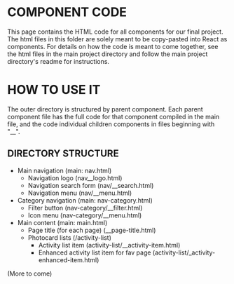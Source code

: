# COMPONENT CODE
This page contains the HTML code for all components for our final project. The html files in this folder are solely meant to be copy-pasted into React as components. For details on how the code is meant to come together, see the html files in the main project directory and follow the main project directory's readme for instructions.

# HOW TO USE IT
The outer directory is structured by parent component. Each parent component file has the full code for that component compiled in the main file, and the code individual children components in files beginning with "__".

## DIRECTORY STRUCTURE

- Main navigation (main: nav.html)
  - Navigation logo (nav__logo.html)
  - Navigation search form (nav/__search.html)
  - Navigation menu (nav/__menu.html)
- Category navigation (main: nav-category.html)
  - Filter button (nav-category/__filter.html)
  - Icon menu (nav-category/__menu.html)
- Main content (main: main.html)
  - Page title (for each page) (__page-title.html)
  - Photocard lists (/activity-list) 
    - Activity list item (activity-list/__activity-item.html)
    - Enhanced activity list item for fav page (activity-list/_activity-enhanced-item.html)

(More to come)


 


